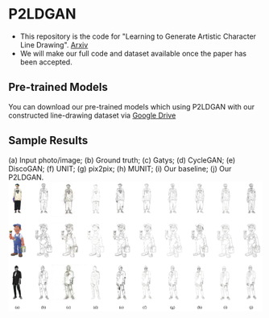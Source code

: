 # P2LDGAN
- This repository is the code for "Learning to Generate Artistic Character Line Drawing". [Arxiv](https://arxiv.org/abs/2206.02998)
- We will make our full code and dataset available once the paper has been accepted.

## Pre-trained Models
You can download our pre-trained models which using P2LDGAN with our constructed line-drawing dataset via [Google Drive](https://drive.google.com/file/d/1To4V_Btc3QhCLBWZ0PdSNgC1cbm3isHP/view?usp=sharing)

## Sample Results
(a) Input photo/image; (b) Ground truth; (c) Gatys; (d) CycleGAN; (e) DiscoGAN; (f) UNIT; (g) pix2pix; (h) MUNIT; (i) Our baseline; (j) Our P2LDGAN.
<img src = 'imgs/example.jpg'>
